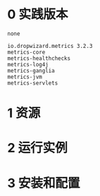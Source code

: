 
# 0 实践版本

	none
	
	io.dropwizard.metrics 3.2.3
	metrics-core
	metrics-healthchecks
	metrics-log4j
	metrics-ganglia
	metrics-jvm
	metrics-servlets


# 1 资源

# 2 运行实例

# 3 安装和配置
